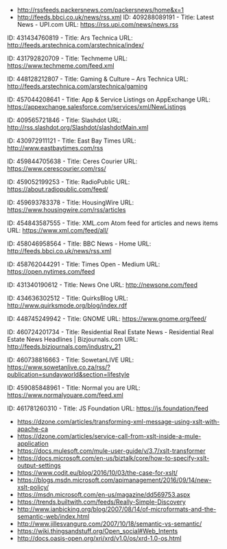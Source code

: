 * http://rssfeeds.packersnews.com/packersnews/home&x=1
* http://feeds.bbci.co.uk/news/rss.xml
ID: 409288089191 - Title: Latest News - UPI.com
URL: https://rss.upi.com/news/news.rss

ID: 431434760819 - Title: Ars Technica
URL: http://feeds.arstechnica.com/arstechnica/index/

ID: 431792820709 - Title: Techmeme
URL: https://www.techmeme.com/feed.xml

ID: 448128212807 - Title: Gaming & Culture – Ars Technica
URL: http://feeds.arstechnica.com/arstechnica/gaming

ID: 457044208641 - Title: App & Service Listings on AppExchange
URL: https://appexchange.salesforce.com/services/xml/NewListings

ID: 409565721846 - Title: Slashdot
URL: http://rss.slashdot.org/Slashdot/slashdotMain.xml

ID: 430972911121 - Title: East Bay Times
URL: http://www.eastbaytimes.com/rss

ID: 459844705638 - Title: Ceres Courier
URL: https://www.cerescourier.com/rss/

ID: 459052199253 - Title: RadioPublic
URL: https://about.radiopublic.com/feed/

ID: 459693783378 - Title: HousingWire
URL: https://www.housingwire.com/rss/articles

ID: 454843587555 - Title: XML.com Atom feed for articles and news items
URL: https://www.xml.com/feed/all/

ID: 458046958564 - Title: BBC News - Home
URL: http://feeds.bbci.co.uk/news/rss.xml

ID: 458762044291 - Title: Times Open - Medium
URL: https://open.nytimes.com/feed

ID: 431340190612 - Title: News One
URL: http://newsone.com/feed

ID: 434636302512 - Title: QuirksBlog
URL: http://www.quirksmode.org/blog/index.rdf

ID: 448745249942 - Title: GNOME
URL: https://www.gnome.org/feed/

ID: 460724201734 - Title: Residential Real Estate News - Residential Real Estate News Headlines | Bizjournals.com
URL: http://feeds.bizjournals.com/industry_21

ID: 460738816663 - Title: SowetanLIVE
URL: https://www.sowetanlive.co.za/rss/?publication=sundayworld&section=lifestyle

ID: 459085848961 - Title: Normal you are
URL: https://www.normalyouare.com/feed.xml

ID: 461781260310 - Title: JS Foundation
URL: https://js.foundation/feed

* https://dzone.com/articles/transforming-xml-message-using-xslt-with-apache-ca
* https://dzone.com/articles/service-call-from-xslt-inside-a-mule-application
* https://docs.mulesoft.com/mule-user-guide/v/3.7/xslt-transformer
* https://docs.microsoft.com/en-us/biztalk/core/how-to-specify-xslt-output-settings
* https://www.codit.eu/blog/2016/10/03/the-case-for-xslt/
* https://blogs.msdn.microsoft.com/apimanagement/2016/09/14/new-xslt-policy/
* https://msdn.microsoft.com/en-us/magazine/dd569753.aspx
* https://trends.builtwith.com/feeds/Really-Simple-Discovery
* http://www.ianbicking.org/blog/2007/08/14/of-microformats-and-the-semantic-web/index.html
* http://www.jillesvangurp.com/2007/10/18/semantic-vs-semantic/
* https://wiki.thingsandstuff.org/Open_social#Web_Intents
* http://docs.oasis-open.org/xri/xrd/v1.0/os/xrd-1.0-os.html
